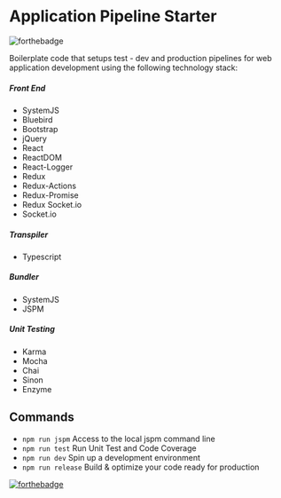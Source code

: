 # Application Pipeline Starter

![forthebadge](http://forthebadge.com/images/badges/makes-people-smile.svg)

Boilerplate code that setups test - dev and production pipelines for web application development using the following technology stack:

##### Front End
* SystemJS
* Bluebird
* Bootstrap
* jQuery
* React
* ReactDOM
* React-Logger
* Redux
* Redux-Actions
* Redux-Promise
* Redux Socket.io
* Socket.io

##### Transpiler
* Typescript

##### Bundler
* SystemJS
* JSPM

##### Unit Testing
* Karma
* Mocha
* Chai
* Sinon
* Enzyme

## Commands

* ```npm run jspm``` Access to the local jspm command line
* ```npm run test``` Run Unit Test and Code Coverage
* ```npm run dev``` Spin up a development environment
* ```npm run release``` Build & optimize your code ready for production

[![forthebadge](http://forthebadge.com/images/badges/built-with-love.svg)](http://nahuel.io)

